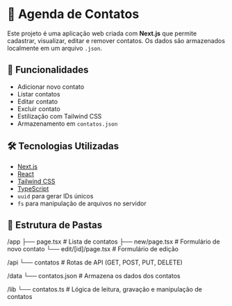 # 📒 Agenda de Contatos

Este projeto é uma aplicação web criada com **Next.js** que permite cadastrar, visualizar, editar e remover contatos. Os dados são armazenados localmente em um arquivo `.json`.

## 🚀 Funcionalidades

- Adicionar novo contato
- Listar contatos
- Editar contato
- Excluir contato
- Estilização com Tailwind CSS
- Armazenamento em `contatos.json`

## 🛠️ Tecnologias Utilizadas

- [Next.js](https://nextjs.org/)
- [React](https://react.dev/)
- [Tailwind CSS](https://tailwindcss.com/)
- [TypeScript](https://www.typescriptlang.org/)
- `uuid` para gerar IDs únicos
- `fs` para manipulação de arquivos no servidor

## 📂 Estrutura de Pastas

/app
├── page.tsx # Lista de contatos
├── new/page.tsx # Formulário de novo contato
└── edit/[id]/page.tsx # Formulário de edição

/api
└── contatos # Rotas de API (GET, POST, PUT, DELETE)

/data
└── contatos.json # Armazena os dados dos contatos

/lib
└── contatos.ts # Lógica de leitura, gravação e manipulação de contatos